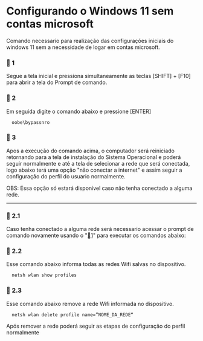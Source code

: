 # Configurando o Windows 11 sem contas microsoft

<!-- Para acessar sem rede no w11 -->

Comando necessario para realização das configurações iniciais do windows 11 sem a necessidade de logar em contas microsoft.

### 📄 1
Segue a tela inicial e pressiona simultaneamente as teclas [SHIFT] + [F10] para abrir a tela do Prompt de comando.

### 📄 2
Em seguida digite o comando abaixo e pressione [ENTER]

```
  oobe\bypassnro
```

### 📄 3
Apos a execução do comando acima, o computador será reiniciado retornando para a tela de instalação do Sistema Operacional e poderá seguir normalmente e até a tela de selecionar a rede que será conectada, logo abaixo terá uma opção "não conectar a internet" e assim seguir a configuração do perfil do usuario normalmente.

OBS: Essa opção só estará disponivel caso não tenha conectado a alguma rede.

<!-- Visualiza redes -->
--------------------------

### 📃 2.1
Caso tenha conectado a alguma rede será necessario acessar o prompt de comando novamente usando o "[📄1](https://github.com/TIC-ZOOMtech/Scripts/edit/main/NoNetwork.md#passo-3)" para executar os comandos abaixo:

### 📃 2.2
Esse comando abaixo informa todas as redes Wifi salvas no dispositivo.

```
  netsh wlan show profiles
```

### 📃 2.3
<!-- Remove redes -->
Esse comando abaixo remove a rede Wifi informada no dispositivo.

```
  netsh wlan delete profile name=”NOME_DA_REDE“
```
Após remover a rede poderá seguir as etapas de configuração do perfil normalmente
